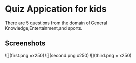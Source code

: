 # Quiz Appication for kids
There are 5 questions from the domain of General Knowledge,Entertainment,and sports. 



## Screenshots

![](first.png =x250)
![](second.png x250)
![](third.png = x250)
